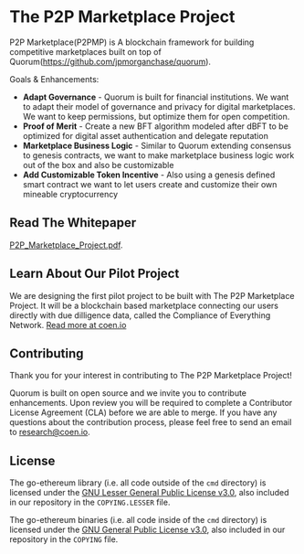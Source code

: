 # The P2P Marketplace Project


P2P Marketplace(P2PMP) is A blockchain framework for building competitive marketplaces built on top of Quorum(https://github.com/jpmorganchase/quorum).

Goals & Enhancements:

  * __Adapt Governance__ - Quorum is built for financial institutions. We want to adapt their model of governance and privacy for digital marketplaces. We want to keep permissions, but optimize them for open competition.
  * __Proof of Merit__ - Create a new BFT algorithm modeled after dBFT to be optimized for digital asset authentication and delegate reputation
  * __Marketplace Business Logic__ - Similar to Quorum extending consensus to genesis contracts, we want to make marketplace business logic work out of the box and also be customizable
  * __Add Customizable Token Incentive__ - Also using a genesis defined smart contract we want to let users create and customize their own mineable cryptocurrency


## Read The Whitepaper

[P2P_Marketplace_Project.pdf](https://github.com/exfidabona/p2p-marketplace-docs/blob/master/P2P_Marketplace_Project_Whitepaper_v0.1.pdf).


## Learn About Our Pilot Project
We are designing the first pilot project to be built with The P2P Marketplace Project. It will be a blockchain based marketplace connecting our users directly with due dilligence data, called the Compliance of Everything Network. [Read more at coen.io](http://coen.io)



## Contributing

Thank you for your interest in contributing to The P2P Marketplace Project!

Quorum is built on open source and we invite you to contribute enhancements. Upon review you will be required to complete a Contributor License Agreement (CLA) before we are able to merge. If you have any questions about the contribution process, please feel free to send an email to [research@coen.io](mailto:research@coen.io).

## License

The go-ethereum library (i.e. all code outside of the `cmd` directory) is licensed under the
[GNU Lesser General Public License v3.0](https://www.gnu.org/licenses/lgpl-3.0.en.html), also
included in our repository in the `COPYING.LESSER` file.

The go-ethereum binaries (i.e. all code inside of the `cmd` directory) is licensed under the
[GNU General Public License v3.0](https://www.gnu.org/licenses/gpl-3.0.en.html), also included
in our repository in the `COPYING` file.
